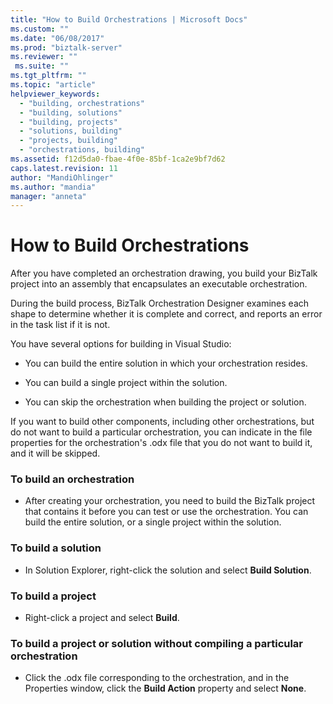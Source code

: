 ```yaml
---
title: "How to Build Orchestrations | Microsoft Docs"
ms.custom: ""
ms.date: "06/08/2017"
ms.prod: "biztalk-server"
ms.reviewer: ""
 ms.suite: ""
ms.tgt_pltfrm: ""
ms.topic: "article"
helpviewer_keywords: 
  - "building, orchestrations"
  - "building, solutions"
  - "building, projects"
  - "solutions, building"
  - "projects, building"
  - "orchestrations, building"
ms.assetid: f12d5da0-fbae-4f0e-85bf-1ca2e9bf7d62
caps.latest.revision: 11
author: "MandiOhlinger"
ms.author: "mandia"
manager: "anneta"
---
```

# How to Build Orchestrations
After you have completed an orchestration drawing, you build your BizTalk project into an assembly that encapsulates an executable orchestration.  
  
 During the build process, BizTalk Orchestration Designer examines each shape to determine whether it is complete and correct, and reports an error in the task list if it is not.  
  
 You have several options for building in Visual Studio:  
  
-   You can build the entire solution in which your orchestration resides.  
  
-   You can build a single project within the solution.  
  
-   You can skip the orchestration when building the project or solution.  
  
 If you want to build other components, including other orchestrations, but do not want to build a particular orchestration, you can indicate in the file properties for the orchestration's .odx file that you do not want to build it, and it will be skipped.  
  
### To build an orchestration  
  
-   After creating your orchestration, you need to build the BizTalk project that contains it before you can test or use the orchestration. You can build the entire solution, or a single project within the solution.  
  
### To build a solution  
  
-   In Solution Explorer, right-click the solution and select **Build Solution**.  
  
### To build a project  
  
-   Right-click a project and select **Build**.  
  
### To build a project or solution without compiling a particular orchestration  
  
-   Click the .odx file corresponding to the orchestration, and in the Properties window, click the **Build Action** property and select **None**.